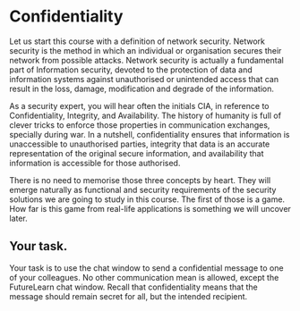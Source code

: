 # Confidentiality

Let us start this course with a definition of network security. Network security is the method in which an individual or organisation secures their network from possible attacks. Network security is actually a fundamental part of Information security, devoted to the protection of data and information systems against unauthorised or unintended access that can result in the loss, damage, modification and degrade of the information. 

As a security expert, you will hear often the initials CIA, in reference to Confidentiality, Integrity, and Availability. The history of humanity is full of clever tricks to enforce those properties in communication exchanges, specially during war. In a nutshell, confidentiality ensures that information is unaccessible to unauthorised parties, integrity that data is an accurate representation of the original secure information, and availability that information is accessible for those authorised.

There is no need to memorise those three concepts by heart. They will emerge naturally as functional and security requirements of the security solutions we are going to study in this course. The first of those is a game. How far is this game from real-life applications is something we will uncover later. 

## Your task.

Your task is to use the chat window to send a confidential message to one of your colleagues. No other communication mean is allowed, except the FutureLearn chat window. Recall that confidentiality means that the message should remain secret for all, but the intended recipient. 

